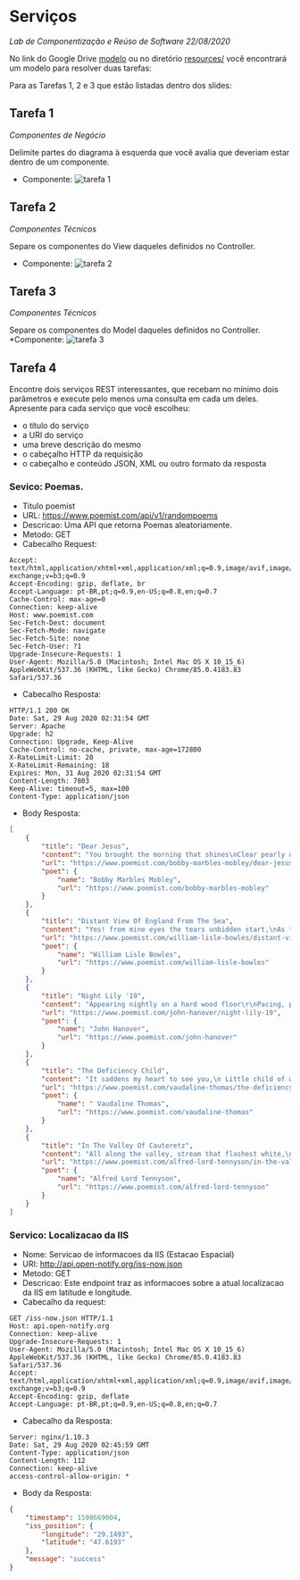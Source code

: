 # Serviços
*Lab de Componentização e Reúso de Software 22/08/2020*

No link do Google Drive [modelo](https://docs.google.com/presentation/d/1ujoME3qoriVm7hHiC8uK2qWQ3mmHA81Qxe8n80vZYms/edit?usp=sharing) ou no diretório [resources/](resources/) você encontrará um modelo para resolver duas tarefas:

Para as Tarefas 1, 2 e 3 que estão listadas dentro dos slides:

## Tarefa 1
*Componentes de Negócio*

Delimite partes do diagrama à esquerda que você avalia que deveriam estar dentro de um componente.
* Componente:
![tarefa 1](images/tarefa1.jpg)

## Tarefa 2
*Componentes Técnicos*

Separe os componentes do View daqueles definidos no Controller.
* Componente:
![tarefa 2](images/tarefa2.jpg)
## Tarefa 3
*Componentes Técnicos*

Separe os componentes do Model daqueles definidos no Controller.
*Componente:
![tarefa 3](images/tarefa3.jpg)

## Tarefa 4

Encontre dois serviços REST interessantes, que recebam no mínimo dois parâmetros e execute pelo menos uma consulta em cada um deles. Apresente para cada serviço que você escolheu:
* o título do serviço
* a URI do serviço
* uma breve descrição do mesmo
* o cabeçalho HTTP da requisição
* o cabeçalho e conteúdo JSON, XML ou outro formato da resposta

### Sevico: Poemas.
* Titulo poemist
* URL: https://www.poemist.com/api/v1/randompoems
* Descricao: Uma API que retorna Poemas aleatoriamente.
* Metodo: GET
* Cabecalho Request:
~~~ http
Accept: text/html,application/xhtml+xml,application/xml;q=0.9,image/avif,image/webp,image/apng,*/*;q=0.8,application/signed-exchange;v=b3;q=0.9
Accept-Encoding: gzip, deflate, br
Accept-Language: pt-BR,pt;q=0.9,en-US;q=0.8,en;q=0.7
Cache-Control: max-age=0
Connection: keep-alive
Host: www.poemist.com
Sec-Fetch-Dest: document
Sec-Fetch-Mode: navigate
Sec-Fetch-Site: none
Sec-Fetch-User: ?1
Upgrade-Insecure-Requests: 1
User-Agent: Mozilla/5.0 (Macintosh; Intel Mac OS X 10_15_6) AppleWebKit/537.36 (KHTML, like Gecko) Chrome/85.0.4183.83 Safari/537.36
~~~
* Cabecalho Resposta:
~~~ http
HTTP/1.1 200 OK
Date: Sat, 29 Aug 2020 02:31:54 GMT
Server: Apache
Upgrade: h2
Connection: Upgrade, Keep-Alive
Cache-Control: no-cache, private, max-age=172800
X-RateLimit-Limit: 20
X-RateLimit-Remaining: 18
Expires: Mon, 31 Aug 2020 02:31:54 GMT
Content-Length: 7803
Keep-Alive: timeout=5, max=100
Content-Type: application/json
~~~
* Body Resposta:
~~~ json
[
    {
        "title": "Dear Jesus",
        "content": "You brought the morning that shines\nClear pearly drops of dew so fine\nYou honey dew the flowers kissed\nBright rosebud born among the mist\nAt your command day turned to night\nThousand stars shined with silvery light\nBusy bees began their flight\nYou hung luscious grapes upon the vine\nOut of water you made wine\nYou are master of the rain\nWith love heal people who are in pain\nUpon troubled waters you walked with grace\nWith calm and peace upon your face\nYou fed a thousand hungry souls\nWith two fish and seven loaves\nYou made cheerful birds that sing\nColorful rainbows refreshing rain\nOn the fence sweet climbing roses\nFresh delicate fragrant posies\nDear Jesus just one more thing\nfrom my heart that I must say\nThank you for this beautiful day",
        "url": "https://www.poemist.com/bobby-marbles-mobley/dear-jesus",
        "poet": {
            "name": "Bobby Marbles Mobley",
            "url": "https://www.poemist.com/bobby-marbles-mobley"
        }
    },
    {
        "title": "Distant View Of England From The Sea",
        "content": "Yes! from mine eyes the tears unbidden start,\nAs thee, my country, and the long-lost sight\nOf thy own cliffs, that lift their summits white\nAbove the wave, once more my beating heart\nWith eager hope and filial transport hails!\nScenes of my youth, reviving gales ye bring,\nAs when erewhile the tuneful morn of spring\nJoyous awoke amidst your hawthorn vales,\nAnd filled with fragrance every village lane:\nFled are those hours, and all the joys they gave!\nYet still I gaze, and count each rising wave\nThat bears me nearer to my home again;\nIf haply, 'mid those woods and vales so fair,\nStranger to Peace, I yet may meet her there.",
        "url": "https://www.poemist.com/william-lisle-bowles/distant-view-of-england-from-the-sea",
        "poet": {
            "name": "William Lisle Bowles",
            "url": "https://www.poemist.com/william-lisle-bowles"
        }
    },
    {
        "title": "Night Lily '19",
        "content": "Appearing nightly on a hard wood floor\r\nPacing, pacing, and pacing\r\nSometimes forgetting what sleep is for\r\nMy worrysome mind is racing\r\n\r\n( chorus )\r\nShe bloomed like a lily at night\r\nThen she faded by the morning light\r\n\r\n\r\nDaydreaming after I sit down\r\nWatching colors run\r\nThen the heart ache comes around\r\nBlinded by the morning sun\r\n\r\n( chorus )\r\nShe bloomed like a lily at night\r\nThen she faded by the morning light\r\n\r\n( bridge )\r\nA fertile soil where only weeds grow\r\nWhen once their was a bouquet\r\nThe barren winter\r\nWhere stems will splinter\r\nTo the harsh light of day\r\nNow I have nothing to show\r\n\r\n( chorus )\r\nShe bloomed like a lily at night\r\nThen she faded by the morning light",
        "url": "https://www.poemist.com/john-hanover/night-lily-19",
        "poet": {
            "name": "John Hanover",
            "url": "https://www.poemist.com/john-hanover"
        }
    },
    {
        "title": "The Deficiency Child",
        "content": "It saddens my heart to see you,\n Little child of woe.\n So early in life, you suffered pain\n And the scars there still remain.\n\n What hope lies for you?\n Is there something I can do?\n I'll try.\n Don't you give up hope.\n Fight on, little child of woe.\n\n We can all make a difference!\n 1. We can support the worldwide project.\n 2. We can help others understand.\n 3. Make a personal contribution.\n 4. Join the Kiwanis mission to virtually eliminate iodine\n deficiency around the world by the year 2000.\n 5. Learn more about Iodine Deficiency Disorder.\n\n Teach me to feel another's woe.\n to hide the fault I see.\n That mercy I to others show.\n That mercy show to me.",
        "url": "https://www.poemist.com/vaudaline-thomas/the-deficiency-child",
        "poet": {
            "name": " Vaudaline Thomas",
            "url": "https://www.poemist.com/vaudaline-thomas"
        }
    },
    {
        "title": "In The Valley Of Cauteretz",
        "content": "All along the valley, stream that flashest white,\n    Deepening thy voice with the deepening of the night,\n    All along the valley, where thy waters flow,\n    I walk'd with one I loved two and thirty years ago.\n    All along the valley, while I walk'd to-day,\n    The two and thirty years were a mist that rolls away;\n    For all along the valley, down thy rocky bed,\n    Thy living voice to me was as the voice of the dead,\n    And all along the valley, by rock and cave and tree,\n  The voice of the dead was a living voice to me.",
        "url": "https://www.poemist.com/alfred-lord-tennyson/in-the-valley-of-cauteretz",
        "poet": {
            "name": "Alfred Lord Tennyson",
            "url": "https://www.poemist.com/alfred-lord-tennyson"
        }
    }
]
~~~

### Servico: Localizacao da IIS
* Nome: Servicao de informacoes da IIS (Estacao Espacial)
* URI: http://api.open-notify.org/iss-now.json
* Metodo: GET
* Descricao: Este endpoint traz as informacoes sobre a atual localizacao da IIS em latitude e longitude.
* Cabecalho da request:
~~~ http
GET /iss-now.json HTTP/1.1
Host: api.open-notify.org
Connection: keep-alive
Upgrade-Insecure-Requests: 1
User-Agent: Mozilla/5.0 (Macintosh; Intel Mac OS X 10_15_6) AppleWebKit/537.36 (KHTML, like Gecko) Chrome/85.0.4183.83 Safari/537.36
Accept: text/html,application/xhtml+xml,application/xml;q=0.9,image/avif,image/webp,image/apng,*/*;q=0.8,application/signed-exchange;v=b3;q=0.9
Accept-Encoding: gzip, deflate
Accept-Language: pt-BR,pt;q=0.9,en-US;q=0.8,en;q=0.7
~~~
* Cabecalho da Resposta:
~~~ http
Server: nginx/1.10.3
Date: Sat, 29 Aug 2020 02:45:59 GMT
Content-Type: application/json
Content-Length: 112
Connection: keep-alive
access-control-allow-origin: *
~~~
* Body da Resposta:
~~~ json
{
    "timestamp": 1598669004,
    "iss_position": {
        "longitude": "29.1493",
        "latitude": "47.6193"
    },
    "message": "success"
}
~~~